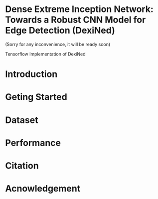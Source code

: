 # Dense Extreme Inception Network: Towards a Robust CNN Model for Edge Detection (DexiNed)

(Sorry for any inconvenience, it will be ready soon)

Tensorflow Implementation of DexiNed
# Introduction

# Geting Started

# Dataset

# Performance



# Citation

# Acnowledgement
